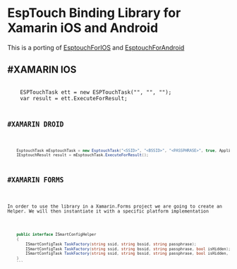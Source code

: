 # EspTouch Binding Library for Xamarin iOS and Android

This is a porting of <a href="https://github.com/EspressifApp/EsptouchForIOS.git">EsptouchForIOS</a> and <a href="https://github.com/EspressifApp/EsptouchForAndroid.git">EsptouchForAndroid</a>

<h2>#XAMARIN IOS</h2>

<code>
	ESPTouchTask ett = new ESPTouchTask("<SSID>", "<BSSID>", "<PASSPHRASE>");
	var result = ett.ExecuteForResult;
<code>
      
<h2>#XAMARIN DROID</h2>

```csharp
	EsptouchTask mEsptouchTask = new EsptouchTask("<SSID>", "<BSSID>", "<PASSPHRASE>", true, Application.Context);
	IEsptouchResult result = mEsptouchTask.ExecuteForResult();
```

<h2>#XAMARIN FORMS</h2>

<p>In order to use the library in a Xamarin.Forms project we are going to create an Helper. We will then instantiate it with a specific platform implementation</p>

```csharp
    public interface ISmartConfigHelper
    {
        ISmartConfigTask TaskFactory(string ssid, string bssid, string passphrase);
        ISmartConfigTask TaskFactory(string ssid, string bssid, string passphrase, bool isHidden);
        ISmartConfigTask TaskFactory(string ssid, string bssid, string passphrase, bool isHidden, int timeoutMillis);
    }
    ```
